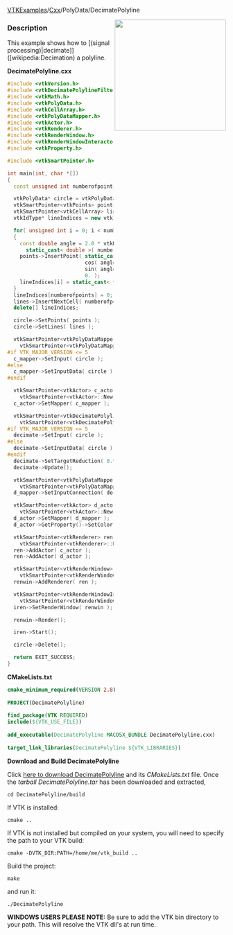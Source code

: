[VTKExamples](Home)/[Cxx](Cxx)/PolyData/DecimatePolyline

<img align="right" src="https://github.com/lorensen/VTKExamples/raw/master/Testing/Baseline/PolyData/TestDecimatePolyline.png" width="256" />

### Description
This example shows how to [(signal processing)|decimate]]([wikipedia:Decimation) a polyline.

**DecimatePolyline.cxx**
```c++
#include <vtkVersion.h>
#include <vtkDecimatePolylineFilter.h>
#include <vtkMath.h>
#include <vtkPolyData.h>
#include <vtkCellArray.h>
#include <vtkPolyDataMapper.h>
#include <vtkActor.h>
#include <vtkRenderer.h>
#include <vtkRenderWindow.h>
#include <vtkRenderWindowInteractor.h>
#include <vtkProperty.h>

#include <vtkSmartPointer.h>

int main(int, char *[])
{
  const unsigned int numberofpoints = 100;

  vtkPolyData* circle = vtkPolyData::New();
  vtkSmartPointer<vtkPoints> points = vtkSmartPointer<vtkPoints>::New();
  vtkSmartPointer<vtkCellArray> lines = vtkSmartPointer<vtkCellArray>::New();
  vtkIdType* lineIndices = new vtkIdType[numberofpoints+1];

  for( unsigned int i = 0; i < numberofpoints; i++ )
  {
    const double angle = 2.0 * vtkMath::Pi() * static_cast< double >( i ) /
      static_cast< double >( numberofpoints );
    points->InsertPoint( static_cast< vtkIdType >( i ),
                         cos( angle ),
                         sin( angle ),
                         0. );
    lineIndices[i] = static_cast< vtkIdType >( i );
  }
  lineIndices[numberofpoints] = 0;
  lines->InsertNextCell( numberofpoints+1, lineIndices );
  delete[] lineIndices;

  circle->SetPoints( points );
  circle->SetLines( lines );

  vtkSmartPointer<vtkPolyDataMapper> c_mapper =
    vtkSmartPointer<vtkPolyDataMapper>::New();
#if VTK_MAJOR_VERSION <= 5
  c_mapper->SetInput( circle );
#else
  c_mapper->SetInputData( circle );
#endif

  vtkSmartPointer<vtkActor> c_actor =
    vtkSmartPointer<vtkActor>::New();
  c_actor->SetMapper( c_mapper );

  vtkSmartPointer<vtkDecimatePolylineFilter> decimate =
    vtkSmartPointer<vtkDecimatePolylineFilter>::New();
#if VTK_MAJOR_VERSION <= 5
  decimate->SetInput( circle );
#else
  decimate->SetInputData( circle );
#endif
  decimate->SetTargetReduction( 0.95 );
  decimate->Update();

  vtkSmartPointer<vtkPolyDataMapper> d_mapper =
    vtkSmartPointer<vtkPolyDataMapper>::New();
  d_mapper->SetInputConnection( decimate->GetOutputPort() );

  vtkSmartPointer<vtkActor> d_actor =
    vtkSmartPointer<vtkActor>::New();
  d_actor->SetMapper( d_mapper );
  d_actor->GetProperty()->SetColor( 1., 0. ,0. );

  vtkSmartPointer<vtkRenderer> ren =
    vtkSmartPointer<vtkRenderer>::New();
  ren->AddActor( c_actor );
  ren->AddActor( d_actor );

  vtkSmartPointer<vtkRenderWindow> renwin =
    vtkSmartPointer<vtkRenderWindow>::New();
  renwin->AddRenderer( ren );

  vtkSmartPointer<vtkRenderWindowInteractor> iren =
    vtkSmartPointer<vtkRenderWindowInteractor>::New();
  iren->SetRenderWindow( renwin );

  renwin->Render();

  iren->Start();

  circle->Delete();

  return EXIT_SUCCESS;
}
```
**CMakeLists.txt**
```cmake
cmake_minimum_required(VERSION 2.8)
 
PROJECT(DecimatePolyline)
 
find_package(VTK REQUIRED)
include(${VTK_USE_FILE})
 
add_executable(DecimatePolyline MACOSX_BUNDLE DecimatePolyline.cxx)
 
target_link_libraries(DecimatePolyline ${VTK_LIBRARIES})
```

**Download and Build DecimatePolyline**

Click [here to download DecimatePolyline](https://github.com/lorensen/VTKWikiExamplesTarballs/raw/master/DecimatePolyline.tar) and its *CMakeLists.txt* file.
Once the *tarball DecimatePolyline.tar* has been downloaded and extracted,
```
cd DecimatePolyline/build 
```
If VTK is installed:
```
cmake ..
```
If VTK is not installed but compiled on your system, you will need to specify the path to your VTK build:
```
cmake -DVTK_DIR:PATH=/home/me/vtk_build ..
```
Build the project:
```
make
```
and run it:
```
./DecimatePolyline
```
**WINDOWS USERS PLEASE NOTE:** Be sure to add the VTK bin directory to your path. This will resolve the VTK dll's at run time.

